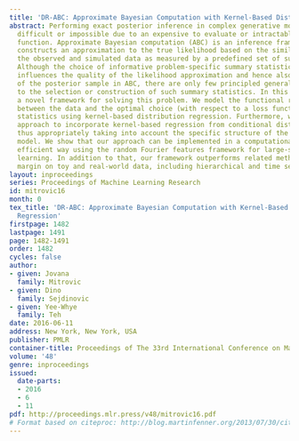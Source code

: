 ```yaml
---
title: 'DR-ABC: Approximate Bayesian Computation with Kernel-Based Distribution Regression'
abstract: Performing exact posterior inference in complex generative models is often
  difficult or impossible due to an expensive to evaluate or intractable likelihood
  function. Approximate Bayesian computation (ABC) is an inference framework that
  constructs an approximation to the true likelihood based on the similarity between
  the observed and simulated data as measured by a predefined set of summary statistics.
  Although the choice of informative problem-specific summary statistics crucially
  influences the quality of the likelihood approximation and hence also the quality
  of the posterior sample in ABC, there are only few principled general-purpose approaches
  to the selection or construction of such summary statistics. In this paper, we develop
  a novel framework for solving this problem. We model the functional relationship
  between the data and the optimal choice (with respect to a loss function) of summary
  statistics using kernel-based distribution regression. Furthermore, we extend our
  approach to incorporate kernel-based regression from conditional distributions,
  thus appropriately taking into account the specific structure of the posited generative
  model. We show that our approach can be implemented in a computationally and statistically
  efficient way using the random Fourier features framework for large-scale kernel
  learning. In addition to that, our framework outperforms related methods by a large
  margin on toy and real-world data, including hierarchical and time series models.
layout: inproceedings
series: Proceedings of Machine Learning Research
id: mitrovic16
month: 0
tex_title: 'DR-ABC: Approximate Bayesian Computation with Kernel-Based Distribution
  Regression'
firstpage: 1482
lastpage: 1491
page: 1482-1491
order: 1482
cycles: false
author:
- given: Jovana
  family: Mitrovic
- given: Dino
  family: Sejdinovic
- given: Yee-Whye
  family: Teh
date: 2016-06-11
address: New York, New York, USA
publisher: PMLR
container-title: Proceedings of The 33rd International Conference on Machine Learning
volume: '48'
genre: inproceedings
issued:
  date-parts:
  - 2016
  - 6
  - 11
pdf: http://proceedings.mlr.press/v48/mitrovic16.pdf
# Format based on citeproc: http://blog.martinfenner.org/2013/07/30/citeproc-yaml-for-bibliographies/
---
```

